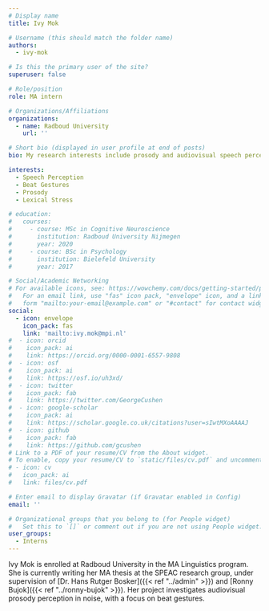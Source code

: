 ```yaml
---
# Display name
title: Ivy Mok

# Username (this should match the folder name)
authors:
  - ivy-mok

# Is this the primary user of the site?
superuser: false

# Role/position
role: MA intern

# Organizations/Affiliations
organizations:
  - name: Radboud University
    url: ''

# Short bio (displayed in user profile at end of posts)
bio: My research interests include prosody and audiovisual speech perception.

interests:
  - Speech Perception
  - Beat Gestures
  - Prosody
  - Lexical Stress

# education:
#   courses:
#     - course: MSc in Cognitive Neuroscience
#       institution: Radboud University Nijmegen
#       year: 2020
#     - course: BSc in Psychology
#       institution: Bielefeld University
#       year: 2017

# Social/Academic Networking
# For available icons, see: https://wowchemy.com/docs/getting-started/page-builder/#icons
#   For an email link, use "fas" icon pack, "envelope" icon, and a link in the
#   form "mailto:your-email@example.com" or "#contact" for contact widget.
social:
  - icon: envelope
    icon_pack: fas
    link: 'mailto:ivy.mok@mpi.nl'
#  - icon: orcid
#    icon_pack: ai
#    link: https://orcid.org/0000-0001-6557-9808
#  - icon: osf
#    icon_pack: ai
#    link: https://osf.io/uh3xd/
#  - icon: twitter
#    icon_pack: fab
#    link: https://twitter.com/GeorgeCushen
#  - icon: google-scholar
#    icon_pack: ai
#    link: https://scholar.google.co.uk/citations?user=sIwtMXoAAAAJ
#  - icon: github
#    icon_pack: fab
#    link: https://github.com/gcushen
# Link to a PDF of your resume/CV from the About widget.
# To enable, copy your resume/CV to `static/files/cv.pdf` and uncomment the lines below.
# - icon: cv
#   icon_pack: ai
#   link: files/cv.pdf

# Enter email to display Gravatar (if Gravatar enabled in Config)
email: ''

# Organizational groups that you belong to (for People widget)
#   Set this to `[]` or comment out if you are not using People widget.
user_groups:
  - Interns
---
```


Ivy Mok is enrolled at Radboud University in the MA Linguistics program. She is currently writing her MA thesis at the SPEAC research group, under supervision of [Dr. Hans Rutger Bosker]({{< ref "../admin" >}}) and [Ronny Bujok]({{< ref "../ronny-bujok" >}}). Her project investigates audiovisual prosody perception in noise, with a focus on beat gestures.
